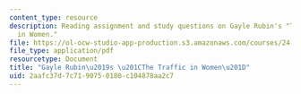 ```yaml
---
content_type: resource
description: Reading assignment and study questions on Gayle Rubin's "The Traffic
  in Women."
file: https://ol-ocw-studio-app-production.s3.amazonaws.com/courses/24-201-topics-in-the-history-of-philosophy-justice-political-economy-spring-2016/2aafc37d7c7190750180c104878aa2c7_MIT24_201S16_Gayle_Notes.pdf
file_type: application/pdf
resourcetype: Document
title: "Gayle Rubin\u2019s \u201CThe Traffic in Women\u201D"
uid: 2aafc37d-7c71-9075-0180-c104878aa2c7
---
```

